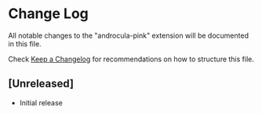 # Change Log

All notable changes to the "androcula-pink" extension will be documented in this file.

Check [Keep a Changelog](http://keepachangelog.com/) for recommendations on how to structure this file.

## [Unreleased]

- Initial release
